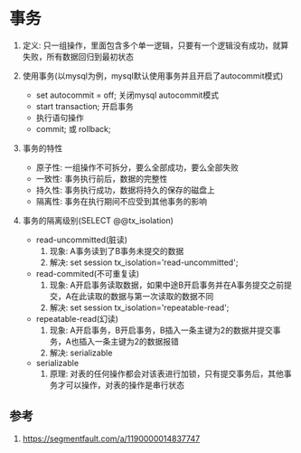 # 事务
1. 定义: 只一组操作，里面包含多个单一逻辑，只要有一个逻辑没有成功，就算失败，所有数据回归到最初状态
2. 使用事务(以mysql为例，mysql默认使用事务并且开启了autocommit模式)
    * set autocommit = off; 关闭mysql autocommit模式
    * start transaction; 开启事务
    * 执行语句操作
    * commit; 或 rollback;
        
3. 事务的特性
    * 原子性: 一组操作不可拆分，要么全部成功，要么全部失败
    * 一致性: 事务执行前后，数据的完整性
    * 持久性: 事务执行成功，数据将持久的保存的磁盘上
    * 隔离性: 事务在执行期间不应受到其他事务的影响
4. 事务的隔离级别(SELECT @@tx_isolation)
    * read-uncommitted(脏读)
        1. 现象: A事务读到了B事务未提交的数据
        2. 解决: set session tx_isolation='read-uncommitted';
    * read-commited(不可重复读)
        1. 现象: A开启事务读取数据，如果中途B开启事务并在A事务提交之前提交，A在此读取的数据与第一次读取的数据不同
        2. 解决: set session tx_isolation='repeatable-read';
    * repeatable-read(幻读)
        1. 现象: A开启事务，B开启事务，B插入一条主键为2的数据并提交事务，A也插入一条主键为2的数据报错
        2. 解决: serializable
    * serializable
        1. 原理: 对表的任何操作都会对该表进行加锁，只有提交事务后，其他事务才可以操作，对表的操作是串行状态
## 参考
1. https://segmentfault.com/a/1190000014837747






